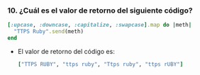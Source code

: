 ### 10. ¿Cuál es el valor de retorno del siguiente código?
```ruby
[:upcase, :downcase, :capitalize, :swapcase].map do |meth|
  "TTPS Ruby".send(meth)
end
```
- El valor de retorno del código es:
    ```ruby
    ["TTPS RUBY", "ttps ruby", "Ttps ruby", "ttps rUBY"]
```